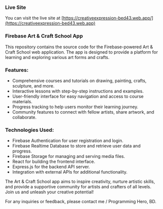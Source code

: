 ### Live Site
You can visit the live site at [https://creativeexpression-bed43.web.app/](https://creativeexpression-bed43.web.app)

### Firebase Art & Craft School App

This repository contains the source code for the Firebase-powered Art & Craft School web application. The app is designed to provide a platform for learning and exploring various art forms and crafts.

### Features:
- Comprehensive courses and tutorials on drawing, painting, crafts, sculpture, and more.
- Interactive lessons with step-by-step instructions and examples.
- User-friendly interface for easy navigation and access to course materials.
- Progress tracking to help users monitor their learning journey.
- Community features to connect with fellow artists, share artwork, and collaborate.

### Technologies Used:
- Firebase Authentication for user registration and login.
- Firebase Realtime Database to store and retrieve user data and progress.
- Firebase Storage for managing and serving media files.
- React for building the frontend interface.
- Express.js for the backend API server.
- Integration with external APIs for additional functionality.

The Art & Craft School app aims to inspire creativity, nurture artistic skills, and provide a supportive community for artists and crafters of all levels. Join us and unleash your creative potential!

For any inquiries or feedback, please contact me / Programming Hero, BD.
